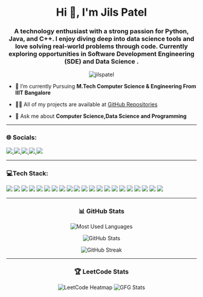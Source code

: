 <h1 align="center">Hi 👋, I'm Jils Patel</h1>
<h3 align="center">
A technology enthusiast with a strong passion for Python, Java, and C++. I enjoy diving deep into data science tools and love solving real-world problems through code. Currently exploring opportunities in Software Development Engineering (SDE) and Data Science .
</h3>

<p align="center">
  <img src="https://komarev.com/ghpvc/?username=jilspatel&label=Profile%20views&color=0e75b6&style=flat" alt="jilspatel"/>
</p>

- 🌱 I’m currently Pursuing **M.Tech Computer Science & Engineering From IIIT Bangalore**

- 👨‍💻 All of my projects are available at [GitHub Repositories](https://github.com/JILSPATEL?tab=repositories)

- 💬 Ask me about **Computer Science,Data Science and Programming**

---

<h3 align="left">🌐 Socials:</h3>
<p align="left">
  <a href="https://www.linkedin.com/in/jilspatel29765048/" target="_blank">
    <img src="https://img.shields.io/badge/LinkedIn-0A66C2?style=for-the-badge&logo=linkedin&logoColor=white" />
  </a>
  <a href="https://leetcode.com/Jils_Patel/" target="_blank">
    <img src="https://img.shields.io/badge/LeetCode-FFA116?style=for-the-badge&logo=leetcode&logoColor=white" />
  </a>
  <a href="https://www.geeksforgeeks.org/user/jils180e33q/" target="_blank">
    <img src="https://img.shields.io/badge/GeeksforGeeks-2F8D46?style=for-the-badge&logo=geeksforgeeks&logoColor=white" />
  </a>
  <a href="https://www.codechef.com/users/jils_18" target="_blank">
    <img src="https://img.shields.io/badge/CodeChef-5B4638?style=for-the-badge&logo=codechef&logoColor=white" />
  </a>
  <a href="https://www.hackerrank.com/profile/Jils_Patel" target="_blank">
     <img src="https://img.shields.io/badge/HackerRank-2EC866?style=for-the-badge&logo=hackerrank&logoColor=white" />
  </a>

  <!--<a href="https://www.kaggle.com/jilspatel18" target="_blank">
      
  </a>-->
</p>

---

<!--
<h3 align="left">🛠️ Languages and Tools:</h3>
<p align="left">
  <a href="https://getbootstrap.com" target="_blank">
    <img src="https://user-images.githubusercontent.com/25181517/183898054-b3d693d4-dafb-4808-a509-bab54cf5de34.png" alt="Bootstrap" width="40" height="40"/>
  </a>
  <a href="https://www.cprogramming.com/" target="_blank">
    <img src="https://user-images.githubusercontent.com/25181517/192106070-46255bcf-65e6-4c6b-a296-bf8d0d8fb2a7.png" alt="C" width="40" height="40"/>
  </a>
  <a href="https://www.java.com" target="_blank">
    <img src="https://user-images.githubusercontent.com/25181517/117201156-9a724800-adec-11eb-9a9d-3cd0f67da4bc.png" alt="Java" width="40" height="40"/>
  </a>
  <a href="https://www.w3.org/html/" target="_blank">
    <img src="https://icon.icepanel.io/Technology/svg/HTML5.svg" alt="HTML5" width="40" height="40"/>
  </a>
  <a href="https://www.w3schools.com/css/" target="_blank">
    <img src="https://icon.icepanel.io/Technology/svg/CSS3.svg" alt="CSS3" width="40" height="40"/>
  </a>
  <a href="https://www.javascript.com/" target="_blank">
    <img src="https://www.vectorlogo.zone/logos/javascript/javascript-icon.svg" alt="JavaScript" width="40" height="40"/>
  </a>
  <a href="https://www.python.org" target="_blank">
    <img src="https://user-images.githubusercontent.com/25181517/183423507-c056a6f9-1ba8-4312-a350-19bcbc5a8697.png" alt="Python" width="40" height="40"/>
  </a>
  <a href="https://scikit-learn.org/" target="_blank">
    <img src="https://upload.wikimedia.org/wikipedia/commons/0/05/Scikit_learn_logo_small.svg" alt="Scikit-learn" width="40" height="40"/>
  </a>
  <a href="https://matplotlib.org/" target="_blank">
    <img src="https://icon.icepanel.io/Technology/svg/Matplotlib.svg" alt="Matplotlib" width="40" height="40"/>
  </a>
  <a href="https://pandas.pydata.org/" target="_blank">
    <img src="https://icon.icepanel.io/Technology/png-shadow-512/Pandas.png" alt="Pandas" width="40" height="40"/>
  </a>
  <a href="https://seaborn.pydata.org/" target="_blank">
    <img src="https://seaborn.pydata.org/_images/logo-mark-lightbg.svg" alt="Seaborn" width="40" height="40"/>
  </a>
  <a href="https://jupyter.org/" target="_blank">
    <img src="https://user-images.githubusercontent.com/25181517/183914128-3fc88b4a-4ac1-40e6-9443-9a30182379b7.png" alt="Jupyter" width="40" height="40"/>
  </a>
  <a href="https://colab.research.google.com/" target="_blank">
    <img src="https://colab.research.google.com/img/colab_favicon_256px.png" alt="Colab" width="40" height="40"/>
  </a>
  <a href="https://git-scm.com/" target="_blank">
    <img src="https://www.vectorlogo.zone/logos/git-scm/git-scm-icon.svg" alt="Git" width="40" height="40"/>
  </a>
  <a href="https://www.mysql.com/" target="_blank">
    <img src="https://user-images.githubusercontent.com/25181517/183896128-ec99105a-ec1a-4d85-b08b-1aa1620b2046.png" alt="MySQL" width="40" height="40"/>
  </a>
  <a href="https://www.microsoft.com/en-us/sql-server" target="_blank">
    <img src="https://www.svgrepo.com/show/303229/microsoft-sql-server-logo.svg" alt="SQL Server" width="40" height="40"/>
  </a>
  <a href="https://www.tensorflow.org" target="_blank">
    <img src="https://www.vectorlogo.zone/logos/tensorflow/tensorflow-icon.svg" alt="TensorFlow" width="40" height="40"/>
  </a>
  <a href="https://angular.io/" target="_blank">
    <img src="https://user-images.githubusercontent.com/25181517/183890595-779a7e64-3f43-4634-bad2-eceef4e80268.png" alt="Angular" width="40" height="40"/>
  </a>
  <a href="https://cloud.google.com/" target="_blank">
    <img src="https://user-images.githubusercontent.com/25181517/183911547-990692bc-8411-4878-99a0-43506cdb69cf.png" alt="GCP" width="40" height="40"/>
  </a>
</p>
-->
<h3 align="left">💻Tech Stack:</h3>
<p align="left">
  <img src="https://img.shields.io/badge/C-00599C?style=for-the-badge&logo=c&logoColor=white" />
  <img src="https://img.shields.io/badge/C++-00599C?style=for-the-badge&logo=cplusplus&logoColor=white" />
  <img src="https://img.shields.io/badge/Java-ED8B00?style=for-the-badge&logo=java&logoColor=white" />
  <img src="https://img.shields.io/badge/Python-3776AB?style=for-the-badge&logo=python&logoColor=white" />
  <img src="https://img.shields.io/badge/JavaScript-F7DF1E?style=for-the-badge&logo=javascript&logoColor=black" />
  <img src="https://img.shields.io/badge/HTML5-E34F26?style=for-the-badge&logo=html5&logoColor=white" />
  <img src="https://img.shields.io/badge/CSS3-1572B6?style=for-the-badge&logo=css3&logoColor=white" />
  <img src="https://img.shields.io/badge/Bootstrap-7952B3?style=for-the-badge&logo=bootstrap&logoColor=white" />
  <img src="https://img.shields.io/badge/Scikit--Learn-F7931E?style=for-the-badge&logo=scikit-learn&logoColor=white" />
  <img src="https://img.shields.io/badge/Pandas-150458?style=for-the-badge&logo=pandas&logoColor=white" />
  <img src="https://img.shields.io/badge/Numpy-013243?style=for-the-badge&logo=numpy&logoColor=white" />
  <img src="https://img.shields.io/badge/Matplotlib-3776AB?style=for-the-badge&logo=python&logoColor=white" />
  <img src="https://img.shields.io/badge/Seaborn-009688?style=for-the-badge&logo=python&logoColor=white" />
  <img src="https://img.shields.io/badge/Jupyter-F37626?style=for-the-badge&logo=jupyter&logoColor=white" />
  <img src="https://img.shields.io/badge/Colab-F9AB00?style=for-the-badge&logo=googlecolab&logoColor=white" />
  <img src="https://img.shields.io/badge/Git-F05032?style=for-the-badge&logo=git&logoColor=white" />
  <img src="https://img.shields.io/badge/MySQL-005C84?style=for-the-badge&logo=mysql&logoColor=white" />
  <img src="https://img.shields.io/badge/SQL%20Server-CC2927?style=for-the-badge&logo=microsoftsqlserver&logoColor=white" />
  <img src="https://img.shields.io/badge/TensorFlow-FF6F00?style=for-the-badge&logo=tensorflow&logoColor=white" />
  <img src="https://img.shields.io/badge/Angular-DD0031?style=for-the-badge&logo=angular&logoColor=white" />
  <img src="https://img.shields.io/badge/GCP-4285F4?style=for-the-badge&logo=googlecloud&logoColor=white" />
</p>


---

<h3 align="center">📊 GitHub Stats</h3>
<p align="center">
  <img 
    src="https://github-readme-stats.vercel.app/api/top-langs?username=jilspatel&show_icons=true&locale=en&layout=compact&theme=light&hide=Jupyter%20Notebook" 
    alt="Most Used Languages" 
  />
</p>


<p align="center">
  <img src="https://github-readme-stats.vercel.app/api?username=jilspatel&show_icons=true&locale=en" alt="GitHub Stats" />
</p>
 <p align="center">
  <img src="https://streak-stats.demolab.com?user=jilspatel&theme=light" alt="GitHub Streak" />
</p> 



---

<h3 align="center">🏆 LeetCode Stats</h3>
<p align="center">
  <img src="https://leetcard.jacoblin.cool/Jils_Patel?theme=light&font=monospace&border_radius=20&bg=transparent&ext=heatmap" alt="LeetCode Heatmap" />
  <img src="https://gfgstatscard.vercel.app/jils180e33q?theme=light" alt="GFG Stats" />
</p>
